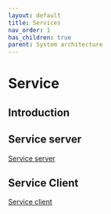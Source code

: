 ```yaml
---
layout: default
title: Services
nav_order: 1
has_children: true
parent: System architecture
---
```


# Service


## Introduction

## Service server
[Service server](service_server.md)

## Service Client
[Service client](service_client.md)
